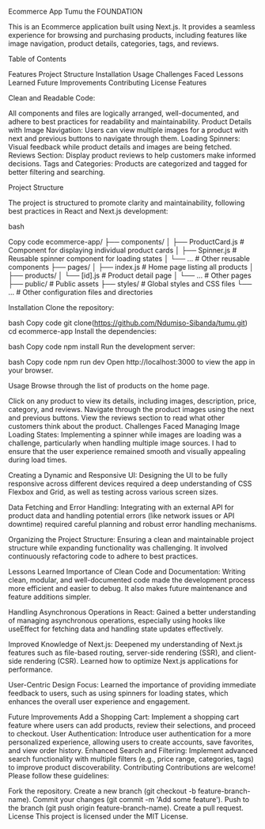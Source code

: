 Ecommerce App Tumu the FOUNDATION


This is an Ecommerce application built using Next.js. It provides a seamless experience for browsing and purchasing products, including features like image navigation, product details, categories, tags, and reviews.



Table of Contents

Features
Project Structure
Installation
Usage
Challenges Faced
Lessons Learned
Future Improvements
Contributing
License
Features


Clean and Readable Code:

All components and files are logically arranged, well-documented, and adhere to best practices for readability and maintainability.
Product Details with Image Navigation: Users can view multiple images for a product with next and previous buttons to navigate through them.
Loading Spinners: Visual feedback while product details and images are being fetched.
Reviews Section: Display product reviews to help customers make informed decisions.
Tags and Categories: Products are categorized and tagged for better filtering and searching.


Project Structure

The project is structured to promote clarity and maintainability, following best practices in React and Next.js development:

bash

Copy code
ecommerce-app/
├── components/
│   ├── ProductCard.js          # Component for displaying individual product cards
│   ├── Spinner.js              # Reusable spinner component for loading states
│   └── ...                     # Other reusable components
├── pages/
│   ├── index.js                # Home page listing all products
│   ├── products/
│       └── [id].js             # Product detail page
│   └── ...                     # Other pages
├── public/                     # Public assets
├── styles/                     # Global styles and CSS files
└── ...                         # Other configuration files and directories


Installation
Clone the repository:

bash
Copy code
git clone(https://github.com/Ndumiso-Sibanda/tumu.git)
cd ecommerce-app
Install the dependencies:


bash
Copy code
npm install
Run the development server:


bash
Copy code
npm run dev
Open http://localhost:3000 to view the app in your browser.


Usage
Browse through the list of products on the home page.

Click on any product to view its details, including images, description, price, category, and reviews.
Navigate through the product images using the next and previous buttons.
View the reviews section to read what other customers think about the product.
Challenges Faced
Managing Image Loading States: Implementing a spinner while images are loading was a challenge, particularly when handling multiple image sources. I had to ensure that the user experience remained smooth and visually appealing during load times.

Creating a Dynamic and Responsive UI: Designing the UI to be fully responsive across different devices required a deep understanding of CSS Flexbox and Grid, as well as testing across various screen sizes.

Data Fetching and Error Handling: Integrating with an external API for product data and handling potential errors (like network issues or API downtime) required careful planning and robust error handling mechanisms.

Organizing the Project Structure: Ensuring a clean and maintainable project structure while expanding functionality was challenging. It involved continuously refactoring code to adhere to best practices.

Lessons Learned
Importance of Clean Code and Documentation: Writing clean, modular, and well-documented code made the development process more efficient and easier to debug. It also makes future maintenance and feature additions simpler.


Handling Asynchronous Operations in React: Gained a better understanding of managing asynchronous operations, especially using hooks like useEffect for fetching data and handling state updates effectively.


Improved Knowledge of Next.js: Deepened my understanding of Next.js features such as file-based routing, server-side rendering (SSR), and client-side rendering (CSR). Learned how to optimize Next.js applications for performance.


User-Centric Design Focus: Learned the importance of providing immediate feedback to users, such as using spinners for loading states, which enhances the overall user experience and engagement.


Future Improvements
Add a Shopping Cart: Implement a shopping cart feature where users can add products, review their selections, and proceed to checkout.
User Authentication: Introduce user authentication for a more personalized experience, allowing users to create accounts, save favorites, and view order history.
Enhanced Search and Filtering: Implement advanced search functionality with multiple filters (e.g., price range, categories, tags) to improve product discoverability.
Contributing
Contributions are welcome! Please follow these guidelines:


Fork the repository.
Create a new branch (git checkout -b feature-branch-name).
Commit your changes (git commit -m 'Add some feature').
Push to the branch (git push origin feature-branch-name).
Create a pull request.
License
This project is licensed under the MIT License.
